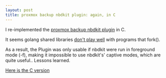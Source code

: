```yaml
---
layout: post
title: proxmox backup nbdkit plugin: again, in C
---
```


I re-implemented the [proxmox backup nbdkit
plugin](https://abbbi.github.io/nbdkit-pbs/) in C.

It seems golang shared libraries [don't play
well](https://github.com/golang/go/issues/15538) with programs that fork().

As a result, the Plugin was only usable if nbdkit were run in foreground mode
(-f), making it impossible to use nbdkit's' captive modes, which are quite
useful..  Lessons learned.

[Here is the C version](https://github.com/abbbi/cpbsnbd)
